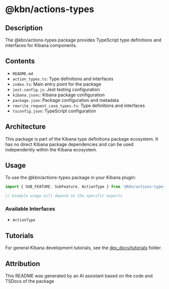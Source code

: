 # @kbn/actions-types

## Description
The @kbn/actions-types package provides TypeScript type definitions and interfaces for Kibana components.

## Contents
- `README.md`
- `action_types.ts`: Type definitions and interfaces
- `index.ts`: Main entry point for the package
- `jest.config.js`: Jest testing configuration
- `kibana.jsonc`: Kibana package configuration
- `package.json`: Package configuration and metadata
- `rewrite_request_case_types.ts`: Type definitions and interfaces
- `tsconfig.json`: TypeScript configuration

## Architecture

This package is part of the Kibana type definitions package ecosystem. It has no direct Kibana package dependencies and can be used independently within the Kibana ecosystem.
## Usage

To use the @kbn/actions-types package in your Kibana plugin:

```typescript
import { SUB_FEATURE, SubFeature, ActionType } from '@kbn/actions-types';

// Example usage will depend on the specific exports
```

### Available Interfaces
- `ActionType`
## Tutorials

For general Kibana development tutorials, see the [dev_docs/tutorials](./dev_docs/tutorials) folder.

## Attribution
This README was generated by an AI assistant based on the code and TSDocs of the package
